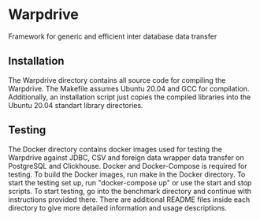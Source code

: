 # Warpdrive
Framework for generic and efficient inter database data transfer

## Installation
The Warpdrive directory contains all source code for compiling the Warpdrive. The Makefile assumes Ubuntu 20.04 and GCC for compilation. Additionally, an installation script just copies the compiled libraries into the Ubuntu 20.04 standart library directories.

## Testing
The Docker directory contains docker images used for testing the Warpdrive against JDBC, CSV and foreign data wrapper data transfer on PostgreSQL and Clickhouse. Docker and Docker-Compose is required for testing. To build the Docker images, run make in the Docker directory. To start the testing set up, run "docker-compose up" or use the start and stop scripts. To start testing, go into the benchmark directory and continue with instructions provided there. There are additional README files inside each directory to give more detailed information and usage descriptions.